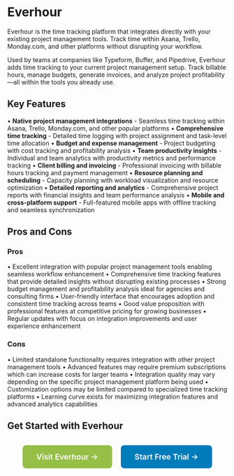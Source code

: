 # Everhour

Everhour is the time tracking platform that integrates directly with your existing project management tools. Track time within Asana, Trello, Monday.com, and other platforms without disrupting your workflow.

Used by teams at companies like Typeform, Buffer, and Pipedrive, Everhour adds time tracking to your current project management setup. Track billable hours, manage budgets, generate invoices, and analyze project profitability—all within the tools you already use.

## Key Features

• **Native project management integrations** - Seamless time tracking within Asana, Trello, Monday.com, and other popular platforms
• **Comprehensive time tracking** - Detailed time logging with project assignment and task-level time allocation
• **Budget and expense management** - Project budgeting with cost tracking and profitability analysis
• **Team productivity insights** - Individual and team analytics with productivity metrics and performance tracking
• **Client billing and invoicing** - Professional invoicing with billable hours tracking and payment management
• **Resource planning and scheduling** - Capacity planning with workload visualization and resource optimization
• **Detailed reporting and analytics** - Comprehensive project reports with financial insights and team performance analysis
• **Mobile and cross-platform support** - Full-featured mobile apps with offline tracking and seamless synchronization

## Pros and Cons

### Pros
• Excellent integration with popular project management tools enabling seamless workflow enhancement
• Comprehensive time tracking features that provide detailed insights without disrupting existing processes
• Strong budget management and profitability analysis ideal for agencies and consulting firms
• User-friendly interface that encourages adoption and consistent time tracking across teams
• Good value proposition with professional features at competitive pricing for growing businesses
• Regular updates with focus on integration improvements and user experience enhancement

### Cons
• Limited standalone functionality requires integration with other project management tools
• Advanced features may require premium subscriptions which can increase costs for larger teams
• Integration quality may vary depending on the specific project management platform being used
• Customization options may be limited compared to specialized time tracking platforms
• Learning curve exists for maximizing integration features and advanced analytics capabilities

## Get Started with Everhour

<div style="text-align: center; margin: 2rem 0;">
  <a href="https://everhour.com/" target="_blank" rel="noopener noreferrer" style="display: inline-block; background: #96BF47; color: white; padding: 1rem 2rem; text-decoration: none; border-radius: 8px; font-weight: 600; font-size: 1.1rem; margin-right: 1rem;">Visit Everhour →</a>
  <a href="https://everhour.com/signup" target="_blank" rel="noopener noreferrer" style="display: inline-block; background: #007cba; color: white; padding: 1rem 2rem; text-decoration: none; border-radius: 8px; font-weight: 600; font-size: 1.1rem;">Start Free Trial →</a>
</div>